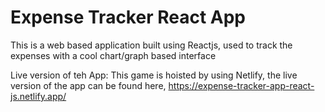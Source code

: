 # Expense Tracker React App

This is a web based application built using Reactjs, used to track the expenses with a cool chart/graph based interface

Live version of teh App: This game is hoisted by using Netlify, the live version of the app can be found here,
https://expense-tracker-app-react-js.netlify.app/
